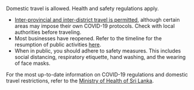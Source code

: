 Domestic travel is allowed. Health and safety regulations apply.

- [Inter-provincial and inter-district travel is permitted](https://www.garda.com/crisis24/news-alerts/355001/sri-lanka-authorities-lift-curfew-june-28-and-extend-closure-of-international-airports-beyond-august-1-update-18), although certain areas may impose their own COVID-19 protocols. Check with local authorities before traveling.
- Most businesses have reopened. Refer to the timeline for the resumption of public activities [here](http://www.health.gov.lk/moh_final/english/public/elfinder/files/feturesArtical/2020/Timeline_10%20June%202020.pdf).
- When in public, you should adhere to safety measures. This includes social distancing, respiratory etiquette, hand washing, and the wearing of face masks.

For the most up-to-date information on COVID-19 regulations and domestic travel restrictions, refer to the [Ministry of Health of Sri Lanka](http://www.health.gov.lk/moh_final/english/).
